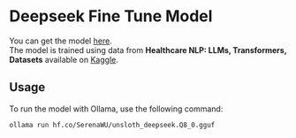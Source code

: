 # Deepseek Fine Tune Model

You can get the model [here](https://huggingface.co/SerenaWU/unsloth_deepseek.Q8_0.gguf).\
The model is trained using data from **Healthcare NLP: LLMs, Transformers, Datasets** available on [Kaggle](https://www.kaggle.com/datasets/jpmiller/layoutlm/data).

## Usage

To run the model with Ollama, use the following command:

```sh
ollama run hf.co/SerenaWU/unsloth_deepseek.Q8_0.gguf
